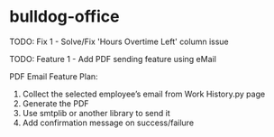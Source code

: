 # bulldog-office

TODO: Fix 1 - Solve/Fix 'Hours Overtime Left' column issue

TODO: Feature 1 - Add PDF sending feature using eMail

PDF Email Feature Plan:
 1. Collect the selected employee’s email from Work History.py page
 2. Generate the PDF
 3. Use smtplib or another library to send it
 4. Add confirmation message on success/failure